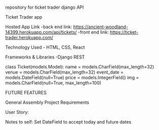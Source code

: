 repository for ticket trader django API


Ticket Trader app


Hosted App Link
-back end link: https://ancient-woodland-14399.herokuapp.com/api/tickets/
-front end link: https://ticket-trader.herokuapp.com/

Technology Used
    - HTML, CSS, React
    

Frameworks & Libraries
    -Django REST

class Ticket(models.Model):
    name = models.CharField(max_length=32)
    venue = models.CharField(max_length=32) 
    event_date = models.DateField(null=True)
    price = models.IntegerField()
    img = models.CharField(null=True, max_length=100)


FUTURE FEATURES



General Assembly Project Requirements

User Story:


Notes to self:
    Set DateField to accept today and future dates
